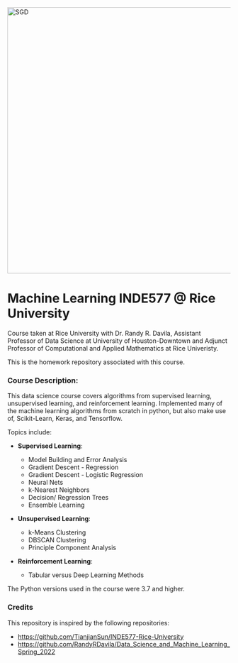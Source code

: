 

<img src="https://www.totalphase.com/media/blog/2022/11/ml-e1610553826718.jpg" alt="SGD" width="600">

# Machine Learning INDE577 @ Rice University

Course taken at Rice University with Dr. Randy R. Davila, Assistant Professor of Data Science at University of Houston-Downtown and Adjunct Professor of Computational and Applied Mathematics at Rice Univeristy.

This is the homework repository associated with this course. 

### Course Description: 
This data science course covers algorithms from supervised learning, unsupervised learning, and reinforcement learning. 
Implemented many of the machine learning algorithms from scratch in python, but also make use of, Scikit-Learn, Keras, and Tensorflow. 

Topics include:

- **Supervised Learning**:
    - Model Building and Error Analysis
    - Gradient Descent - Regression
    - Gradient Descent - Logistic Regression
    - Neural Nets
    - k-Nearest Neighbors
    - Decision/ Regression Trees
    - Ensemble Learning

- **Unsupervised Learning**:
    - k-Means Clustering
    - DBSCAN Clustering
    - Principle Component Analysis

- **Reinforcement Learning**:
    - Tabular versus Deep Learning Methods
 

The Python versions used in the course were 3.7 and higher.

### Credits

This repository is inspired by the following repositories: 

- https://github.com/TianjianSun/INDE577-Rice-University
- https://github.com/RandyRDavila/Data_Science_and_Machine_Learning_Spring_2022
